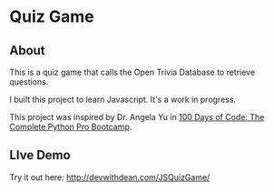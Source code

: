 # Quiz Game

## About
This is a quiz game that calls the <a herf="https://opentdb.com/api_config.php">Open Trivia Database</a> to retrieve questions.

I built this project to learn Javascript. It's a work in progress.

This project was inspired by Dr. Angela Yu in <a href="https://www.udemy.com/course/100-days-of-code/?utm_source=adwords&utm_medium=udemyads&utm_campaign=Search_DSA_Alpha_Prof_la.EN_cc.AU&campaigntype=Search&portfolio=Australia&language=EN&product=Course&test=&audience=DSA&topic=Python&priority=Alpha&utm_content=deal4584&utm_term=_._ag_164459486521_._ad_696231493096_._kw__._de_c_._dm__._pl__._ti_aud-2268488108799%3Adsa-1705455366924_._li_9071307_._pd__._&matchtype=&gad_source=1&gclid=CjwKCAjwnPS-BhBxEiwAZjMF0scRsaHtKq0JpCjeOJPMcROEtw5RijIDco2qxh0pVAJ-Bdzp-5FyFRoC9U4QAvD_BwE&couponCode=PMNVD20A">100 Days of Code: The Complete Python Pro Bootcamp</a>.

## LIve Demo
Try it out here: http://devwithdean.com/JSQuizGame/
